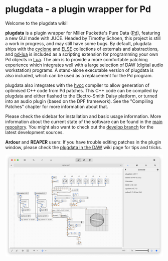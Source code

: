 # plugdata - a plugin wrapper for Pd

Welcome to the plugdata wiki!

**plugdata** is a plugin wrapper for Miller Puckette's Pure Data ([Pd](http://msp.ucsd.edu/software.html)), featuring a new GUI made with JUCE. Headed by Timothy Schoen, this project is still a work in progress, and may still have some bugs. By default, plugdata ships with the [cyclone](https://github.com/porres/pd-cyclone) and [ELSE](https://github.com/porres/pd-else) collections of externals and abstractions, and [pd-lua](https://agraef.github.io/pd-lua/) is included as a scripting extension for programming your own Pd objects in [Lua](https://www.lua.org/). The aim is to provide a more comfortable patching experience which integrates well with a large selection of DAW (digital audio workstation) programs. A stand-alone executable version of plugdata is also included, which can be used as a replacement for the Pd program.

plugdata also integrates with the [hvcc](https://wasted-audio.github.io/hvcc/docs/01.introduction.html#what-is-heavy) compiler to allow generation of optimised C++ code from Pd patches. This C++ code can be compiled by plugdata and either flashed to the Electro-Smith Daisy platform, or turned into an audio plugin (based on the DPF framework). See the "Compiling Patches" chapter for more information about that.

Please check the sidebar for installation and basic usage information. More information about the current state of the software can be found in the [main repository](https://github.com/plugdata-team/plugdata). You might also want to check out the [develop branch](https://github.com/plugdata-team/plugdata/tree/develop) for the latest development sources.

**Ardour** and **REAPER** users: If you have trouble editing patches in the plugin window, please check the [plugdata in the DAW](plugdata-in-the-DAW.html) wiki page for tips and tricks.



![plugdata-screenie](../plugdata-screenie.png)
